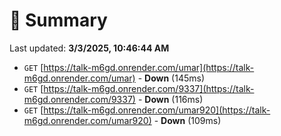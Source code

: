 # 📖 Summary
Last updated: **3/3/2025, 10:46:44 AM**

- `GET` [https://talk-m6gd.onrender.com/umar](https://talk-m6gd.onrender.com/umar) - **Down** (145ms)
- `GET` [https://talk-m6gd.onrender.com/9337](https://talk-m6gd.onrender.com/9337) - **Down** (116ms)
- `GET` [https://talk-m6gd.onrender.com/umar920](https://talk-m6gd.onrender.com/umar920) - **Down** (109ms)
